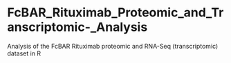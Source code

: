 # FcBAR_Rituximab_Proteomic_and_Transcriptomic-_Analysis
Analysis of the FcBAR Rituximab proteomic and RNA-Seq (transcriptomic) dataset in R
